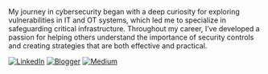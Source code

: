 My journey in cybersecurity began with a deep curiosity for exploring vulnerabilities in IT and OT systems, which led me to specialize in safeguarding critical infrastructure. Throughout my career, I’ve developed a passion for helping others understand the importance of security controls and creating strategies that are both effective and practical.

[![LinkedIn](https://img.shields.io/badge/Linkedin-%230077B5.svg?logo=linkedin&logoColor=white)](https://www.linkedin.com/in/garykongcybersecurity) [![Blogger](https://img.shields.io/badge/Blogger-%23FF5722.svg?logo=blogger&logoColor=white)](https://www.axcelsec.com) [![Medium](https://img.shields.io/badge/Medium-%23000000.svg?logo=medium&logoColor=white)](https://garykongcybersecurity.medium.com/)  ![<img src="https://github.githubassets.com/images/mona-whisper.gif" width="25"/>](https://github.githubassets.com/images/mona-whisper.gif)

